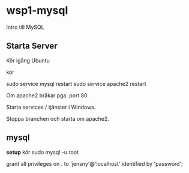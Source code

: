 # wsp1-mysql
Intro till MySQL

## Starta Server

Kör igång Ubuntu

kör

  sudo service mysql restart
  sudo service apache2 restart


Om apache2 bråkar pga. port 80.

Starta services / tjänster i Windows.

Stoppa branchen och starta om apache2.

## mysql

**setup**
kör
     sudo mysql -u root

grant all privileges on *.* to 'jensny'@'localhost' identified by 'password';
